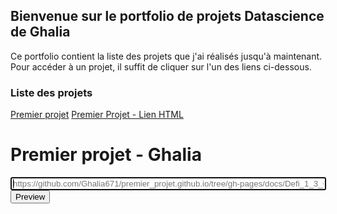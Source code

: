 ## Bienvenue sur le portfolio de projets Datascience de Ghalia

Ce portfolio contient la liste des projets que j'ai réalisés jusqu'à maintenant. Pour accéder à un projet, il suffit de cliquer sur l'un des liens ci-dessous.

### Liste des projets

[Premier projet](https://github.com/Ghalia671/premier_projet.github.io/tree/gh-pages/docs/Defi_1_3_Ghalia.slides.html)
<a href="https://htmlpreview.github.io/?https://github.com/Ghalia671/premier_projet.github.io/tree/gh-pages/Defi_1_3_Ghalia.slides.html">Premier Projet - Lien HTML </a>

<body>
	<form id="previewform" onsubmit="location.href='/?'+this.file.value;return false">
		<h1>Premier projet - Ghalia</h1>
		<p>
			<input type="url" id="file" value="" placeholder="https://github.com/Ghalia671/premier_projet.github.io/tree/gh-pages/docs/Defi_1_3_Ghalia.slides.html" size="60" autofocus>
			<input type="submit" value="Preview">
		</p>
	</form>
	<script src="/htmlpreview.js"></script>
</body>
